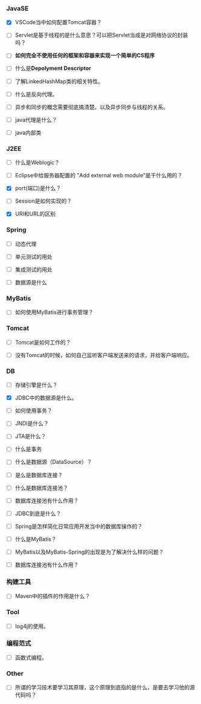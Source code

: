 ### JavaSE

- [x] VSCode当中如何配置Tomcat容器？

- [ ] Servlet是基于线程的是什么意思？可以把Servlet当成是对网络协议的封装吗？

- [ ] **如何完全不使用任何的框架和容器来实现一个简单的CS程序**

- [ ] 什么是**Depolyment Descriptor**

- [ ] 了解LinkedHashMap类的相关特性。

- [ ] 什么是反向代理。

- [ ] 异步和同步的概念需要彻底搞清楚。以及异步同步与线程的关系。

- [ ] java代理是什么？

- [ ] java内部类

  

### J2EE

- [ ] 什么是Weblogic？
- [ ] Eclipse中给服务器配置的 "Add external web module"是干什么用的？
- [x] port(端口)是什么？
- [ ] Session是如何实现的？
- [x] URI和URL的区别



### Spring

- [ ] 动态代理
- [ ] 单元测试的用处
- [ ] 集成测试的用处
- [ ] 数据源是什么



### MyBatis

- [ ] 如何使用MyBatis进行事务管理？



### Tomcat

- [ ] Tomcat是如何工作的？
- [ ] 没有Tomcat的时候，如何自己监听客户端发送来的请求，并给客户端响应。



### DB

- [ ] 存储引擎是什么？
- [x] JDBC中的数据源是什么。
- [ ] 如何使用事务？
- [ ] JNDI是什么？
- [ ] JTA是什么？
- [ ] 什么是事务
- [ ] 什么是数据源（DataSource）？
- [ ] 是么是数据库连接？
- [ ] 什么是数据库连接池？
- [ ] 数据库连接池有什么作用？
- [ ] JDBC到底是什么？
- [ ] Spring是怎样简化日常应用开发当中的数据库操作的？
- [ ] 什么是MyBatis？
- [ ] MyBatis以及MyBatis-Spring的出现是为了解决什么样的问题？
- [ ] 数据库连接池有什么作用？



### 构建工具

- [ ] Maven中的插件的作用是什么？



### Tool

- [ ] log4j的使用。



### 编程范式

- [ ] 函数式编程。



### Other

- [ ] 所谓的学习技术要学习其原理，这个原理到底指的是什么，是要去学习他的源代码吗？